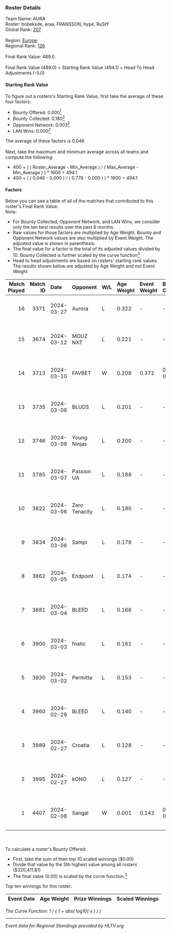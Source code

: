 ### Roster Details<br />
Team Name: AURA<br />
Roster: bobeksde, eraa, FRANSSON, hype, RuStY<br />
Global Rank: [207](../standings_global.md)<br />
<br />
Region: [Europe]( ../standings_europe.md)<br />
Regional Rank: [126]( ../standings_europe.md)<br />
<br />
Final Rank Value:  489.0<br />
<br />
Final Rank Value (489.0) = Starting Rank Value (494.1) + Head To Head Adjustments (-5.0)<br />

#### Starting Rank Value<br />
To figure out a rosters's Starting Rank Value, first take the average of these four factors:<br />
- Bounty Offered: 0.000[<sup>1</sup>](#table2)
- Bounty Collected: 0.180[<sup>2</sup>](#table1)
- Opponent Network: 0.003[<sup>2</sup>](#table1)
- LAN Wins: 0.000[<sup>2</sup>](#table1)

The average of these factors is 0.046<br />
<br />
Next, take the maximum and minimum average across all teams and compute the following:<br />
- 400 + ( ( Roster_Average - Min_Average ) / ( Max_Average - Min_Average ) ) * 1600 = 494.1
- 400 + ( ( 0.046 - 0.000 ) / ( 0.778 - 0.000 ) ) * 1600 = 494.1


#### Factors<br />
Below you can see a table of all of the matches that contributed to this roster's Final Rank Value.<br />
Note:<br />

- For Bounty Collected, Opponent Network, and LAN Wins, we consider only the ten best results over the past 6 months.
- Raw values for those factors are multiplied by Age Weight. Bounty and Opponent Network values are also multiplied by Event Weight. The adjusted value is shown in parenthesis.
- The final value for a factor is the total of its adjusted values divided by 10. Bounty Collected is further scaled by the curve function[<sup>3</sup>](#curveFunction)
- Head to head adjustments are based on rosters' starting rank values. The results shown below are adjusted by Age Weight and not Event Weight
<span id="table1"></span><br />


| Match Played | Match ID | Date       | Opponent      | W/L | Age Weight | Event Weight | Bounty Collected | Opponent Network | LAN Wins  | H2H Adj. | Roster                                 |
| -: | -: | :- | :- | :- | :- | :- | :- | :- | :- | -: | :- |
|           16 |     3371 | 2024-03-27 | Aurora        | L   | 0.322      | -            | -                | -                | -         |    -0.01 | bobeksde, eraa, FRANSSON, hype, RuStY  |
|           15 |     3674 | 2024-03-12 | MOUZ NXT      | L   | 0.221      | -            | -                | -                | -         |    -0.30 | bobeksde, eraa, Golden, Plopski, RuStY |
|           14 |     3713 | 2024-03-10 | FAVBET        | W   | 0.208      | 0.372        | 0.003 (0.000)    | 0.364 (0.028)    | 0 (0.000) |     5.38 | bobeksde, eraa, Golden, Plopski, RuStY |
|           13 |     3735 | 2024-03-09 | BLUDS         | L   | 0.201      | -            | -                | -                | -         |    -3.92 | bobeksde, eraa, Golden, Plopski, RuStY |
|           12 |     3746 | 2024-03-09 | Young Ninjas  | L   | 0.200      | -            | -                | -                | -         |    -1.10 | bobeksde, eraa, Golden, Plopski, RuStY |
|           11 |     3785 | 2024-03-07 | Passion UA    | L   | 0.188      | -            | -                | -                | -         |    -0.20 | bobeksde, eraa, Golden, Plopski, RuStY |
|           10 |     3822 | 2024-03-06 | Zero Tenacity | L   | 0.180      | -            | -                | -                | -         |    -0.18 | bobeksde, eraa, Golden, Plopski, RuStY |
|            9 |     3834 | 2024-03-06 | Sampi         | L   | 0.179      | -            | -                | -                | -         |    -0.57 | bobeksde, eraa, Golden, Plopski, RuStY |
|            8 |     3862 | 2024-03-05 | Endpoint      | L   | 0.174      | -            | -                | -                | -         |    -0.54 | bobeksde, eraa, Golden, Plopski, RuStY |
|            7 |     3881 | 2024-03-04 | BLEED         | L   | 0.166      | -            | -                | -                | -         |    -0.35 | bobeksde, eraa, Golden, Plopski, RuStY |
|            6 |     3900 | 2024-03-03 | fnatic        | L   | 0.161      | -            | -                | -                | -         |    -0.01 | bobeksde, eraa, Golden, Plopski, RuStY |
|            5 |     3930 | 2024-03-02 | Permitta      | L   | 0.153      | -            | -                | -                | -         |    -0.32 | bobeksde, eraa, Golden, Plopski, RuStY |
|            4 |     3960 | 2024-02-29 | BLEED         | L   | 0.140      | -            | -                | -                | -         |    -0.30 | bobeksde, eraa, Golden, Plopski, RuStY |
|            3 |     3989 | 2024-02-27 | Croatia       | L   | 0.128      | -            | -                | -                | -         |    -2.05 | bobeksde, eraa, Golden, Plopski, RuStY |
|            2 |     3995 | 2024-02-27 | kONO          | L   | 0.127      | -            | -                | -                | -         |    -0.58 | bobeksde, eraa, Golden, Plopski, RuStY |
|            1 |     4407 | 2024-02-08 | Sangal        | W   | 0.001      | 0.143        | 0.219 (0.000)    | 0.846 (0.000)    | 0 (0.000) |     0.02 | bobeksde, eraa, Golden, Plopski, RuStY |

<br />
<span id="table2"></span><br />
To calculate a roster's Bounty Offered:<br />

- First, take the sum of their top 10 scaled winnings ($0.00)
- Divide that value by the 5th highest value among all rosters ($320,411.81)
- The final value (0.00) is scaled by the curve function.[<sup>3</sup>](#curveFunction)

Top ten winnings for this roster:<br />

| Event Date | Age Weight | Prize Winnings | Scaled Winnings |
| :- | -: | :- | :- |


<span id="curveFunction"></span>_The Curve Function: 1 / ( 1 + abs( log10( x ) ) )_<br />

---
_Event data for Regional Standings provided by HLTV.org_<br />
